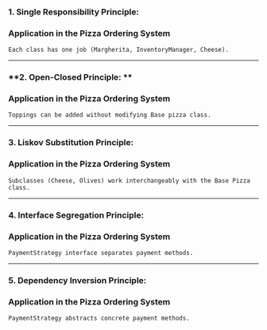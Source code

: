 ### **1. Single Responsibility Principle:** 

### **Application in the Pizza Ordering System**
    Each class has one job (Margherita, InventoryManager, Cheese).

---

### **2. Open-Closed Principle: ** 

### **Application in the Pizza Ordering System**
    Toppings can be added without modifying Base pizza class.

---

### **3. Liskov Substitution Principle:** 

### **Application in the Pizza Ordering System**
    Subclasses (Cheese, Olives) work interchangeably with the Base Pizza class.

---
    
### **4. Interface Segregation Principle:** 

### **Application in the Pizza Ordering System**
    PaymentStrategy interface separates payment methods.
    
---

### **5. Dependency Inversion Principle:** 

 ### **Application in the Pizza Ordering System**
    PaymentStrategy abstracts concrete payment methods.